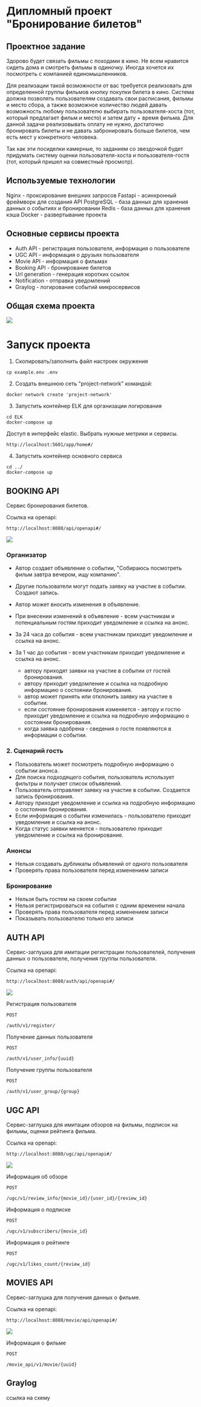 # Дипломный проект "Бронирование билетов"

## Проектное задание

Здорово будет связать фильмы с походами в кино. Не всем нравится сидеть дома и
смотреть фильмы в одиночку. Иногда хочется их посмотреть с компанией единомышленников.

Для реализации такой возможности от вас требуется реализовать для определенной 
группы фильмов кнопку покупки билета в кино. Система должна позволять пользователям
создавать свои расписания, фильмы и место сбора, а также возможное количество людей
давать возможность любому пользователю выбирать пользователя-хоста 
(тот, который предлагает фильм и место) и затем дату + время фильма. 
Для данной задачи реализовывать оплату не нужно, достаточно бронировать 
билеты и не давать забронировать больше билетов, чем есть мест у конкретного человека. 


Так как эти посиделки камерные, то заданием со звездочкой будет придумать систему 
оценки пользователя-хоста и пользователя-гостя (тот, который пришел на совместный просмотр).

## Используемые технологии

Nginx - проксирование внешних запросов
Fastapi - асинхронный фреймворк для создания API
PostgreSQL - база данных для хранения данных о событиях и бронировании
Redis - база данных для хранения кэша
Docker - развертывание проекта


## Основные сервисы проекта

- Auth API - регистрация пользователя, информация о пользователе
- UGC API - информация о друзьях пользователя
- Movie API - информация о фильмах
- Booking API - бронирование билетов
- Url generation - генерация коротких ссылок
- Notification - отправка уведомлений
- Graylog - логирование событий микросервисов


## Общая схема проекта

![](docs/main.png)

# Запуск проекта

1. Скопировать/заполнить файл настроек окружения
```shell
cp example.env .env
```

2. Создать внешнюю сеть "project-network" командой:
```shell
docker network create 'project-network'
```

3. Запустить контейнер ELK для организации логирования
```
cd ELK
docker-compose up
```

Доступ в интерфейс elastic. Выбрать нужные метрики и сервисы.
```
http://localhost:5601/app/home#/
```

4. Запустить контейнер основного сервиса
```
cd ../
docker-compose up
```

## BOOKING API

Сервис бронирования билетов.

Ссылка на openapi:
```
http://localhost:8080/api/openapi#/
```

![](docs/booking_openapi.png)

### Организатор

- Автор создает объявление о событии, "Собираюсь посмотреть фильм завтра вечером, ищу компанию".
- Другие пользователи могут подать заявку на участие в событии. Создают запись.
- Автор может вносить изменения в объявление.
- При внесении изменений в объявление - всем участникам и потенциальным гостям приходит уведомление и ссылка на анонс.
- За 24 часа до события - всем участникам приходит уведомление и ссылка на анонс.
- За 1 час до события - всем участникам приходит уведомление и ссылка на анонс.

  - автору приходят заявки на участие в событии от гостей бронирования.
  - автору приходит уведомление и ссылка на подробную информацию о состоянии бронирования.
  - автор может принять или отклонить заявку на участие в событии.
  - если состояние бронирования изменяется - автору и гостю приходит уведомление и ссылка на подробную информацию о состоянии бронирования.
  - когда заявка одобрена - сведения о госте появляются в информации о событии.

### 2. Сценарий гость

- Пользователь может посмотреть подробную информацию о событии анонса.
- Для поиска подходящего события, пользователь использует фильтры и получает список объявлений.
- Пользователь отправляет заявку на участие в событии. Создается запись бронирования.
- Автору приходит уведомление и ссылка на подробную информацию о состоянии бронирования.
- Если информация о событии изменилась - пользователю приходит уведомление и ссылка на анонс.
- Когда статус заявки меняется - пользователю приходит уведомление и ссылка на бронирование.

### Анонсы

- Нельзя создавать дубликаты объявлений от одного пользователя
- Проверять права пользователя перед изменением записи

### Бронирование

- Нельзя быть гостем на своем событии
- Нельзя регистрироваться на события с одним временем начала
- Проверять права пользователя перед изменением записи
- Показывать пользователю только его записи

## AUTH API

Сервис-заглушка для имитации регистрации пользователей, получения данных о 
пользователе, получения группы пользователя.

Ссылка на openapi:
```
http://localhost:8080/auth/api/openapi#/
```

![](docs/auth_openapi.png)

Регистрация пользователя
```
POST

/auth/v1/register/
```

Получение данных пользователя
```
POST

/auth/v1/user_info/{uuid}
```

Получение группы пользователя
```
POST

/auth/v1/user_group/{group}
```


## UGC API

Сервис-заглушка для имитации обзоров на фильмы, подписок на фильмы, оценки 
рейтинга фильма.

Ссылка на openapi:
```
http://localhost:8080/ugc/api/openapi#/
```

![](docs/ugc_openapi.png)

Информация об обзоре
```
POST

/ugc/v1/review_info/{movie_id}/{user_id}/{review_id}
```

Информация о подписке
```
POST

/ugc/v1/subscribers/{movie_id}
```

Информация о рейтинге
```
POST

/ugc/v1/likes_count/{review_id}
```


## MOVIES API

Сервис-заглушка для получения данных о фильме.

Ссылка на openapi:
```
http://localhost:8080/movie/api/openapi#/
```

![](docs/movie_openapi.png)

Информация о фильме
```
POST

/movie_api/v1/movie/{uuid}
```

## Graylog

ссылка на схему
